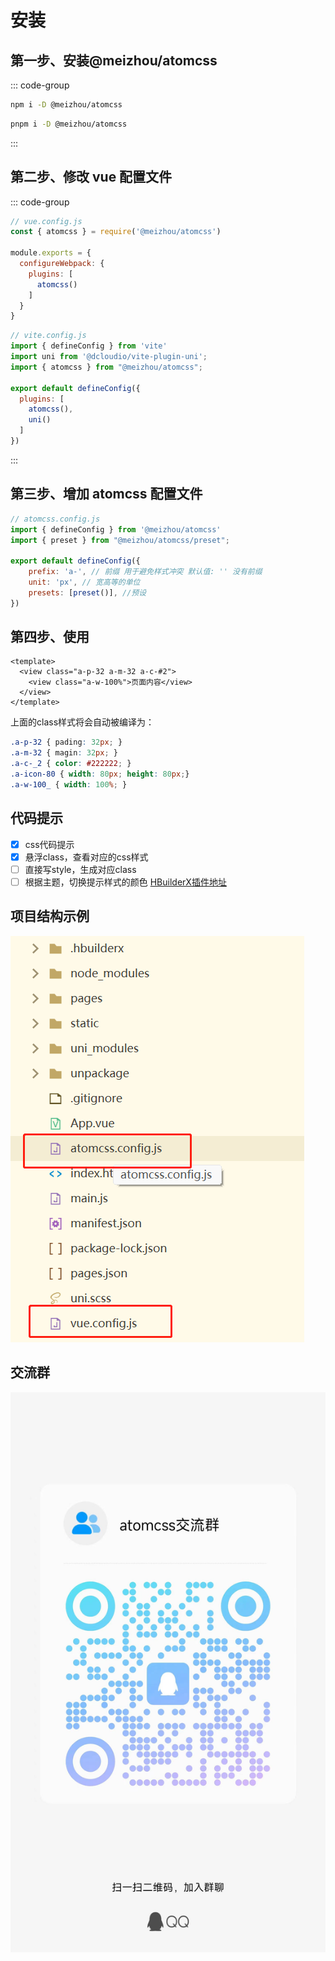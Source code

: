 # 安装
## 第一步、安装@meizhou/atomcss
::: code-group
```bash [npm]
npm i -D @meizhou/atomcss
```

```bash [pnpm]
pnpm i -D @meizhou/atomcss
```
:::
## 第二步、修改 vue 配置文件
::: code-group
```js [vue2]
// vue.config.js
const { atomcss } = require('@meizhou/atomcss')

module.exports = {
  configureWebpack: {
    plugins: [
      atomcss()
    ]
  }
}
```

```js [vue3]
// vite.config.js
import { defineConfig } from 'vite'
import uni from '@dcloudio/vite-plugin-uni';
import { atomcss } from "@meizhou/atomcss";

export default defineConfig({
  plugins: [
    atomcss(),
    uni()
  ]
})
```
:::
## 第三步、增加 atomcss 配置文件
```js
// atomcss.config.js
import { defineConfig } from '@meizhou/atomcss'
import { preset } from "@meizhou/atomcss/preset";

export default defineConfig({
    prefix: 'a-', // 前缀 用于避免样式冲突 默认值: '' 没有前缀
    unit: 'px', // 宽高等的单位
    presets: [preset()], //预设
})
```

## 第四步、使用

```vue
<template>
  <view class="a-p-32 a-m-32 a-c-#2">
    <view class="a-w-100%">页面内容</view>
  </view>
</template>
```
上面的class样式将会自动被编译为：
```css
.a-p-32 { pading: 32px; }
.a-m-32 { magin: 32px; }
.a-c-_2 { color: #222222; }
.a-icon-80 { width: 80px; height: 80px;}
.a-w-100_ { width: 100%; }
```
## 代码提示
- [x] css代码提示
- [x] 悬浮class，查看对应的css样式
- [ ] 直接写style，生成对应class
- [ ] 根据主题，切换提示样式的颜色
[HBuilderX插件地址](https://ext.dcloud.net.cn/plugin?id=14737)
## 项目结构示例
![](uniapp_files/1.png)
## 交流群
![](uniapp_files/2.jpg)